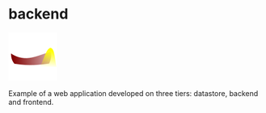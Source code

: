 # backend

![lampara](../icons/lampara.svg)

Example of a web application developed on three tiers: datastore, backend and frontend.
